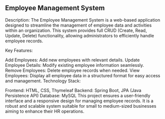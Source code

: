 <h2>Employee Management System</h2>

Description:
The Employee Management System is a web-based application designed to streamline the management of employee data and activities within an organization. This system provides full CRUD (Create, Read, Update, Delete) functionality, allowing administrators to efficiently handle employee records.

Key Features:

Add Employees: Add new employees with relevant details.
Update Employee Details: Modify existing employee information seamlessly.
Remove Employees: Delete employee records when needed.
View Employees: Display all employee data in a structured format for easy access and management.
Technology Stack:

Frontend: HTML, CSS, Thymeleaf
Backend: Spring Boot, JPA (Java Persistence API)
Database: MySQL
This project ensures a user-friendly interface and a responsive design for managing employee records. It is a robust and scalable system suitable for small to medium-sized businesses aiming to enhance their HR operations.
